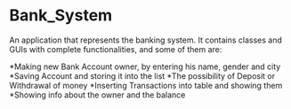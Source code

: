 # Bank_System

An application that represents the banking system. It contains classes and GUIs with complete functionalities, and some of them are:

  *Making new Bank Account owner, by entering his name, gender and city
  *Saving Account and storing it into the list
  *The possibility of Deposit or Withdrawal of money
  *Inserting Transactions into table and showing them
  *Showing info about the owner and the balance
  
